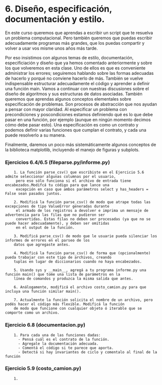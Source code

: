 # 6. Diseño, especificación, documentación y estilo.

En este curso queremos que aprendas a escribir un script que te resuelva un problema computacional. Pero también queremos que puedas escribir adecuadamente programas más grandes, que los puedas compartir y volver a usar vos misme unos años más tarde.

Por eso insistimos con algunos temas de estilo, documentación, especificiación y diseño que ya hemos comentado anteriormente y sobre los que volveremos en esta clase. Uno de ellos es que es conveniente administrar los errores; seguiremos hablando sobre las formas adecuadas de hacerlo y porqué no conviene hacerlo de más. También se vuelve indispensable estructurar adecuadamente el código y aprender a definir una función main. Vamos a continuar con nuestras discusiones sobre el diseño de algoritmos y sus estructuras de datos asociadas. También queremos que aprendas algunos conceptos elementales sobre especificación de problemas. Son procesos de abstracción que nos ayudan a pensar con mayor claridad. Al especificar un problema con precondiciones y poscondiciones estamos definiendo qué es lo que debe pasar en una función, por ejemplo (aunque en ningún momento decimos cómo debe pasar esto). Una especificación es como un contrato y podemos definir varias funciones que cumplan el contrato, y cada una puede resolverlo a su manera.

Finalmente, daremos un poco más sistemáticamente algunos conceptos de la biblioteca matplotlib, incluyendo el manejo de figuras y subplots.


### Ejercicios 6.4/6.5 (fileparse.py/informe.py)

        1. La función parse_csv() que escribiste en el Ejercicio 5.6 admite seleccionar algunas columnas por el usuario,
         pero eso sólo funciona si el archivo de entrada tiene encabezados.Modifcá tu código para que lance una
         excepción en caso que ambos parámetros select y has_headers = False sean pasados juntos.

        2. Modificá la función parse_csv() de modo que atrape todas las excepciones de tipo ValueError generadas durante
         el armado de los registros a devolver e imprima un mensaje de advertencia para las filas que no pudieron ser
         convertidas. Estas filas no deben ser procesadas (ya que no se puede hacer adecuadamente), y deben ser omitidas
         en el output de la función.

        3. Modificá parse_csv() de modo que le usuarie pueda silenciar los informes de errores en el parseo de los
        datos que agregaste antes.

        4. Modificá la función parse_csv() de forma que (opcionalmente) pueda trabajar con este tipo de archivos, creando
        tuplas en lugar de diccionarios cuando no haya encabezados.

        5. Usando sys y __main__, agregá a tu programa informe.py una función main() que tome una lista de parámetros en la
        línea de comandos y produzca la misma salida que antes.

        6. Análogamente, modificá el archivo costo_camion.py para que incluya una función similar main().

        7. Actualmente la función solicita el nombre de un archivo, pero podés hacer el código más flexible. Modificá la función
        de modo que funcione con cualquier objeto ó iterable que se comporte como un archivo.

### Ejercicio 6.8 (documentacion.py)

        1. Para cada una de las funciones dadas:
          - Pensá cuál es el contrato de la función.
          - Agregale la documentación adecuada.
          - Comentá el código si te parece que aporta.
          - Detectá si hay invariantes de ciclo y comentalo al final de la función


### Ejercicio 5.9 (costo_camion.py)

        1.
